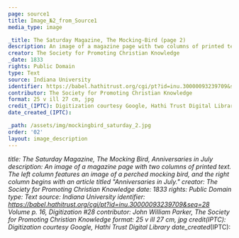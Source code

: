 ```yaml
---
page: source1
title: Image_№2_from_Source1
media_type: image

_title: The Saturday Magazine, The Mocking-Bird (page 2)
description: An image of a magazine page with two columns of printed text. The left column features an image of a perched mocking bird, and the right column begins with an articled titled "Anniversaries in July."
creator: The Society for Promoting Christian Knowledge
_date: 1833
rights: Public Domain
type: Text
source: Indiana University
identifier: https://babel.hathitrust.org/cgi/pt?id=inu.30000093239709&seq=28 Volume p. 16, Digitization #28
contributor: The Society for Promoting Christian Knowledge 
format: 25 v ill 27 cm, jpg
credit_(IPTC): Digitization courtesy Google, Hathi Trust Digital Library
date_created_(IPTC):

_path: /assets/img/mockingbird_saturday_2.jpg
order: '02'
layout: image_description
---
```


_title: The Saturday Magazine, The Mocking Bird, Anniversaries in July
description: An image of a magazine page with two columns of printed text. The left column features an image of a perched mocking bird, and the right column begins with an article titled "Anniversaries in July."
creator: The Society for Promoting Christian Knowledge
_date: 1833
rights: Public Domain
type: Text
source: Indiana University
identifier: https://babel.hathitrust.org/cgi/pt?id=inu.30000093239709&seq=28 Volume p. 16, Digitization #28
contributor: John William Parker,  The Society for Promoting Christian Knowledge 
format: 25 v ill 27 cm, jpg
credit_(IPTC):  Digitization courtesy Google, Hathi Trust Digital Library
date_created_(IPTC):

